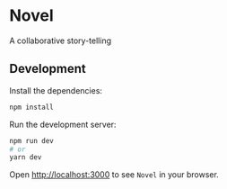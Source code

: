 # Novel
A collaborative story-telling

## Development
Install the dependencies:
```bash
npm install
```

Run the development server:

```bash
npm run dev
# or
yarn dev
```

Open [http://localhost:3000](http://localhost:3000) to see `Novel` in your browser.